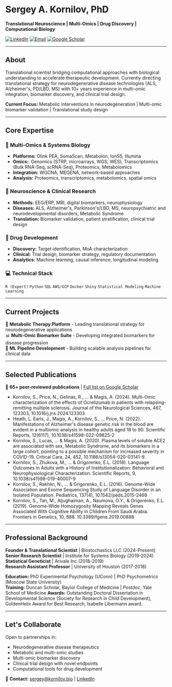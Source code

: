# Sergey A. Kornilov, PhD

**Translational Neuroscience | Multi-Omics | Drug Discovery | Computational Biology**

[![LinkedIn](https://img.shields.io/badge/LinkedIn-0077B5?style=flat&logo=linkedin&logoColor=white)](https://www.linkedin.com/in/sergey-kornilov/)
[![Email](https://img.shields.io/badge/Email-sergey@kornilov.bio-00C300?style=flat&logo=mail.ru&logoColor=white)](mailto:sergey@kornilov.bio)
[![Google Scholar](https://img.shields.io/badge/Google%20Scholar-4285F4?style=flat&logo=google-scholar&logoColor=white)](https://scholar.google.com/citations?user=xmwBz9EAAAAJ&hl=en)

---

## About

Translational scientist bridging computational approaches with biological understanding to accelerate therapeutic development. Currently directing translational strategy for neurodegenerative disease technologies (ALS, Alzheimer's, PD/LBD, MS) with 10+ years experience in multi-omic integration, biomarker discovery, and clinical trial design.

**Current Focus:** Metabolic interventions in neurodegeneration | Multi-omic biomarker validation | Translational study design

---

## Core Expertise

### 🧬 Multi-Omics & Systems Biology
- **Platforms:** Olink PEA, SomaScan, Metabolon, IonS5, Illumina
- **Omics:**: Genomics (STRP, microarrays, WGS, WES), Transcriptomics (Bulk RNA-Seq, scRNA-Seq), Proteomics, Metabolomics
- **Integration:** WGCNA, MEGENA, network-based approaches
- **Analysis:** Proteomics, transcriptomics, metabolomics, spatial omics

### 🧠 Neuroscience & Clinical Research  
- **Methods:** EEG/ERP, MRI, digital biomarkers, neurophysiology
- **Diseases:** ALS, Alzheimer's, Parkinson's/LBD, MS, neuropsychiatric and neurodevelopmental disorders, Metabolic Syndrome
- **Translation:** Biomarker validation, patient stratification, clinical trial design

### 💊 Drug Development
- **Discovery:** Target identification, MoA characterization
- **Clinical:** Trial design, biomarker strategy, regulatory documentation
- **Analytics:** Machine learning, causal inference, longitudinal modeling

### 💻 Technical Stack
`R (Expert)` `Python` `SQL` `AWS/GCP` `Docker` `Shiny` `Statistical Modeling` `Machine Learning`

---

## Current Projects

🔬 **Metabolic Therapy Platform** - Leading translational strategy for neurodegenerative applications  
📊 **Multi-Omic Biomarker Suite** - Developing integrated biomarkers for disease progression  
🤖 **ML Pipeline Development** - Building scalable analysis pipelines for clinical data

---

## Selected Publications

📄 **65+ peer-reviewed publications** | [Full list on Google Scholar](https://scholar.google.com/citations?user=xmwBz9EAAAAJ&hl=en)

- Kornilov, S., Price, N., Gelinas, R., ... & Magis, A. (2024). Multi-Omic characterization of the effects of Ocrelizumab in patients with relapsing-remitting multiple sclerosis. Journal of the Neurological Sciences, 467, 123303, 10.1016/j.jns.2024.123303
- Heath, L. Earls, J., Magis, A., Kornilov, S., ... Price, N. (2022). Manifestations of Alzheimer's disease genetic risk in the blood are evident in a multiomic analysis in healthy adults aged 18 to 90. Scientific Reports, 12(6117), 10.1038/s41598-022-09825-2
- Kornilov, S., Lucas, ... & Magis, A. (2020). Plasma levels of soluble ACE2 are associated with sex, Metabolic Syndrome, and its biomarkers in a large cohort, pointing to a possible mechanism for increased severity in COVID-19. Critical Care, 24, 452, 10.1186/s13054-020-03141-9.
- Kornilov, S., Zhukova, M., ... & Grigorenko, E.L. (2018). Language Outcomes in Adults with a History of Institutionalization: Behavioral and Neurophysiological Characterization. Scientific Reports, 9, 10.1038/s41598-019-40007-9
- Kornilov, S., Rakhlin, N., ... & Grigorenko, E.L. (2016). Genome-Wide Association and Exome Sequencing Study of Language Disorder in an Isolated Population. Pediatrics, 137(4), 10.1542/peds.2015-2469
- Kornilov, S., Tan, M., Aljughaiman, A., Naumova, O.Y., & Grigorenko, E.L. (2019). Genome-Wide Homozygosity Mapping Reveals Genes Associated With Cognitive Ability in Children From Saudi Arabia. Frontiers in Genetics, 10, 888. 10.3389/fgene.2019.00888
  
---

## Professional Background

**Founder & Translational Scientist** | Biostochastics LLC (2024-Present)  
**Senior Research Scientist** | Institute for Systems Biology (2019-2024)  
**Statistical Geneticist** | Arivale Inc (2018-2019)  
**Research Assistant Professor** | University of Houston (2017-2018)

**Education:** PhD Experimental Psychology (UConn) | PhD Psychometrics (Moscow State University)  
**Training:** Duncan Scholar, Baylor College of Medicine | Postdoc, Yale School of Medicine
**Awards:** Outstanding Doctoral Dissertation in Developmental Science (Society for Research in Child Development), GoldenHelix Award for Best Research, Isabelle Libermann award. 

---

## Let's Collaborate

Open to partnerships in:
- Neurodegenerative disease therapeutics
- Metabolic and multi-omic studies
- Multi-omic biomarker discovery
- Clinical trial design with novel endpoints
- Computational tools for drug development

📧 **Contact:** sergey@kornilov.bio | [LinkedIn](https://www.linkedin.com/in/sergey-kornilov/)

